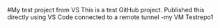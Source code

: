 #My test project from VS
This is a test GitHub project. Published this directly using VS Code connected to a remote tunnel -my VM 
Testrepo1

